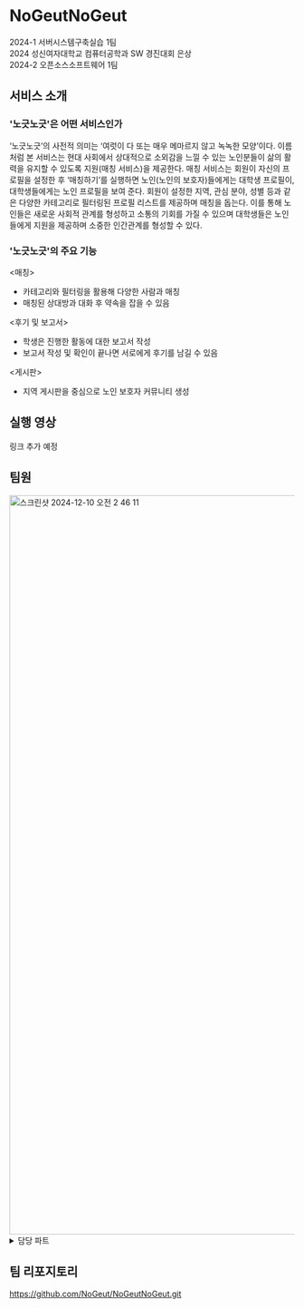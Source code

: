 # NoGeutNoGeut
2024-1 서버시스템구축실습 1팀
<br/>
2024 성신여자대학교 컴퓨터공학과 SW 경진대회 은상
<br/>
2024-2 오픈소스소프트웨어 1팀

## 서비스 소개

### '노긋노긋'은 어떤 서비스인가

‘노긋노긋’의 사전적 의미는 ‘여럿이 다 또는 매우 메마르지 않고 녹녹한 모양’이다. 이름처럼 본 서비스는 현대 사회에서 상대적으로 소외감을 느낄 수 있는 노인분들이 삶의 활력을 유지할 수 있도록 지원(매칭 서비스)을 제공한다. 매칭 서비스는 회원이 자신의 프로필을 설정한 후 ‘매칭하기’를 실행하면 노인(노인의 보호자)들에게는 대학생 프로필이, 대학생들에게는 노인 프로필을 보여 준다. 회원이 설정한 지역, 관심 분야, 성별 등과 같은 다양한 카테고리로 필터링된 프로필 리스트를 제공하며 매칭을 돕는다. 이를 통해 노인들은 새로운 사회적 관계를 형성하고 소통의 기회를 가질 수 있으며 대학생들은 노인들에게 지원을 제공하며 소중한 인간관계를 형성할 수 있다.

### '노긋노긋'의 주요 기능

<매칭>
- 카테고리와 필터링을 활용해 다양한 사람과 매칭
- 매칭된 상대방과 대화 후 약속을 잡을 수 있음

<후기 및 보고서>
- 학생은 진행한 활동에 대한 보고서 작성
- 보고서 작성 및 확인이 끝나면 서로에게 후기를 남길 수 있음

<게시판>
- 지역 게시판을 중심으로 노인 보호자 커뮤니티 생성



## 실행 영상
링크 추가 예정

## 팀원
<img width="1304" alt="스크린샷 2024-12-10 오전 2 46 11" src="https://github.com/user-attachments/assets/5b50390d-4ec7-4a7a-8e50-3ffc62ed0b2d">

<details>
<summary>담당 파트</summary>
<div markdown="1">

* CI/CD 연결
* 보고서 CSS 수정

</div>
</details>


## 팀 리포지토리

https://github.com/NoGeut/NoGeutNoGeut.git
